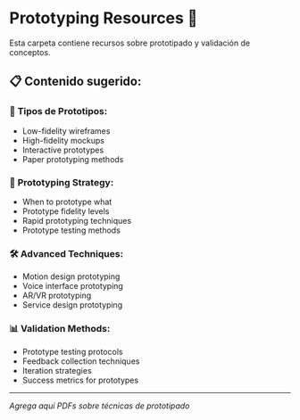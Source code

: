 # Prototyping Resources 🔧

Esta carpeta contiene recursos sobre prototipado y validación de conceptos.

## 📋 Contenido sugerido:

### 📱 **Tipos de Prototipos:**
- Low-fidelity wireframes
- High-fidelity mockups
- Interactive prototypes
- Paper prototyping methods

### 🎯 **Prototyping Strategy:**
- When to prototype what
- Prototype fidelity levels
- Rapid prototyping techniques
- Prototype testing methods

### 🛠️ **Advanced Techniques:**
- Motion design prototyping
- Voice interface prototyping
- AR/VR prototyping
- Service design prototyping

### 📊 **Validation Methods:**
- Prototype testing protocols
- Feedback collection techniques
- Iteration strategies
- Success metrics for prototypes

---
*Agrega aquí PDFs sobre técnicas de prototipado*